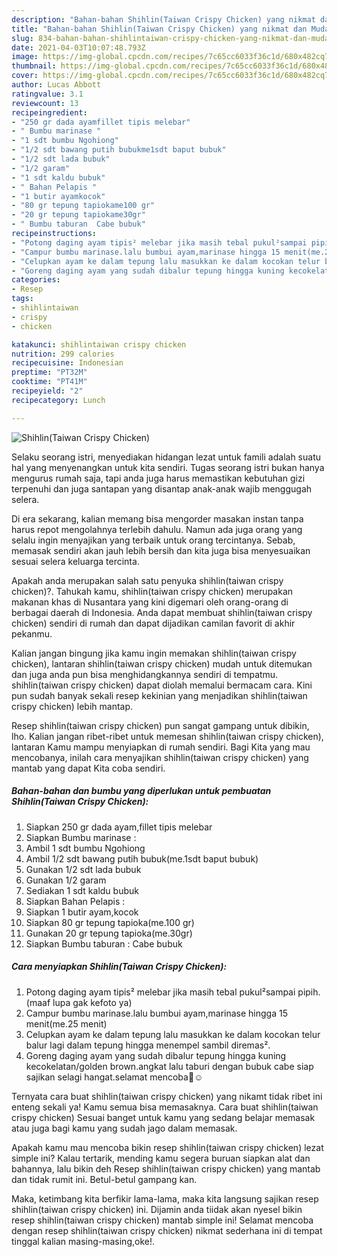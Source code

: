 ```yaml
---
description: "Bahan-bahan Shihlin(Taiwan Crispy Chicken) yang nikmat dan Mudah Dibuat"
title: "Bahan-bahan Shihlin(Taiwan Crispy Chicken) yang nikmat dan Mudah Dibuat"
slug: 834-bahan-bahan-shihlintaiwan-crispy-chicken-yang-nikmat-dan-mudah-dibuat
date: 2021-04-03T10:07:48.793Z
image: https://img-global.cpcdn.com/recipes/7c65cc6033f36c1d/680x482cq70/shihlintaiwan-crispy-chicken-foto-resep-utama.jpg
thumbnail: https://img-global.cpcdn.com/recipes/7c65cc6033f36c1d/680x482cq70/shihlintaiwan-crispy-chicken-foto-resep-utama.jpg
cover: https://img-global.cpcdn.com/recipes/7c65cc6033f36c1d/680x482cq70/shihlintaiwan-crispy-chicken-foto-resep-utama.jpg
author: Lucas Abbott
ratingvalue: 3.1
reviewcount: 13
recipeingredient:
- "250 gr dada ayamfillet tipis melebar"
- " Bumbu marinase "
- "1 sdt bumbu Ngohiong"
- "1/2 sdt bawang putih bubukme1sdt baput bubuk"
- "1/2 sdt lada bubuk"
- "1/2 garam"
- "1 sdt kaldu bubuk"
- " Bahan Pelapis "
- "1 butir ayamkocok"
- "80 gr tepung tapiokame100 gr"
- "20 gr tepung tapiokame30gr"
- " Bumbu taburan  Cabe bubuk"
recipeinstructions:
- "Potong daging ayam tipis² melebar jika masih tebal pukul²sampai pipih.(maaf lupa gak kefoto ya)"
- "Campur bumbu marinase.lalu bumbui ayam,marinase hingga 15 menit(me.25 menit)"
- "Celupkan ayam ke dalam tepung lalu masukkan ke dalam kocokan telur balur lagi dalam tepung hingga menempel sambil diremas²."
- "Goreng daging ayam yang sudah dibalur tepung hingga kuning kecokelatan/golden brown.angkat lalu taburi dengan bubuk cabe siap sajikan selagi hangat.selamat mencoba🙏☺️"
categories:
- Resep
tags:
- shihlintaiwan
- crispy
- chicken

katakunci: shihlintaiwan crispy chicken 
nutrition: 299 calories
recipecuisine: Indonesian
preptime: "PT32M"
cooktime: "PT41M"
recipeyield: "2"
recipecategory: Lunch

---
```



![Shihlin(Taiwan Crispy Chicken)](https://img-global.cpcdn.com/recipes/7c65cc6033f36c1d/680x482cq70/shihlintaiwan-crispy-chicken-foto-resep-utama.jpg)

Selaku seorang istri, menyediakan hidangan lezat untuk famili adalah suatu hal yang menyenangkan untuk kita sendiri. Tugas seorang istri bukan hanya mengurus rumah saja, tapi anda juga harus memastikan kebutuhan gizi terpenuhi dan juga santapan yang disantap anak-anak wajib menggugah selera.

Di era  sekarang, kalian memang bisa mengorder masakan instan tanpa harus repot mengolahnya terlebih dahulu. Namun ada juga orang yang selalu ingin menyajikan yang terbaik untuk orang tercintanya. Sebab, memasak sendiri akan jauh lebih bersih dan kita juga bisa menyesuaikan sesuai selera keluarga tercinta. 



Apakah anda merupakan salah satu penyuka shihlin(taiwan crispy chicken)?. Tahukah kamu, shihlin(taiwan crispy chicken) merupakan makanan khas di Nusantara yang kini digemari oleh orang-orang di berbagai daerah di Indonesia. Anda dapat membuat shihlin(taiwan crispy chicken) sendiri di rumah dan dapat dijadikan camilan favorit di akhir pekanmu.

Kalian jangan bingung jika kamu ingin memakan shihlin(taiwan crispy chicken), lantaran shihlin(taiwan crispy chicken) mudah untuk ditemukan dan juga anda pun bisa menghidangkannya sendiri di tempatmu. shihlin(taiwan crispy chicken) dapat diolah memalui bermacam cara. Kini pun sudah banyak sekali resep kekinian yang menjadikan shihlin(taiwan crispy chicken) lebih mantap.

Resep shihlin(taiwan crispy chicken) pun sangat gampang untuk dibikin, lho. Kalian jangan ribet-ribet untuk memesan shihlin(taiwan crispy chicken), lantaran Kamu mampu menyiapkan di rumah sendiri. Bagi Kita yang mau mencobanya, inilah cara menyajikan shihlin(taiwan crispy chicken) yang mantab yang dapat Kita coba sendiri.

<!--inarticleads1-->

##### Bahan-bahan dan bumbu yang diperlukan untuk pembuatan Shihlin(Taiwan Crispy Chicken):

1. Siapkan 250 gr dada ayam,fillet tipis melebar
1. Siapkan  Bumbu marinase :
1. Ambil 1 sdt bumbu Ngohiong
1. Ambil 1/2 sdt bawang putih bubuk(me.1sdt baput bubuk)
1. Gunakan 1/2 sdt lada bubuk
1. Gunakan 1/2 garam
1. Sediakan 1 sdt kaldu bubuk
1. Siapkan  Bahan Pelapis :
1. Siapkan 1 butir ayam,kocok
1. Siapkan 80 gr tepung tapioka(me.100 gr)
1. Gunakan 20 gr tepung tapioka(me.30gr)
1. Siapkan  Bumbu taburan : Cabe bubuk




<!--inarticleads2-->

##### Cara menyiapkan Shihlin(Taiwan Crispy Chicken):

1. Potong daging ayam tipis² melebar jika masih tebal pukul²sampai pipih.(maaf lupa gak kefoto ya)
1. Campur bumbu marinase.lalu bumbui ayam,marinase hingga 15 menit(me.25 menit)
1. Celupkan ayam ke dalam tepung lalu masukkan ke dalam kocokan telur balur lagi dalam tepung hingga menempel sambil diremas².
1. Goreng daging ayam yang sudah dibalur tepung hingga kuning kecokelatan/golden brown.angkat lalu taburi dengan bubuk cabe siap sajikan selagi hangat.selamat mencoba🙏☺️




Ternyata cara buat shihlin(taiwan crispy chicken) yang nikamt tidak ribet ini enteng sekali ya! Kamu semua bisa memasaknya. Cara buat shihlin(taiwan crispy chicken) Sesuai banget untuk kamu yang sedang belajar memasak atau juga bagi kamu yang sudah jago dalam memasak.

Apakah kamu mau mencoba bikin resep shihlin(taiwan crispy chicken) lezat simple ini? Kalau tertarik, mending kamu segera buruan siapkan alat dan bahannya, lalu bikin deh Resep shihlin(taiwan crispy chicken) yang mantab dan tidak rumit ini. Betul-betul gampang kan. 

Maka, ketimbang kita berfikir lama-lama, maka kita langsung sajikan resep shihlin(taiwan crispy chicken) ini. Dijamin anda tiidak akan nyesel bikin resep shihlin(taiwan crispy chicken) mantab simple ini! Selamat mencoba dengan resep shihlin(taiwan crispy chicken) nikmat sederhana ini di tempat tinggal kalian masing-masing,oke!.

